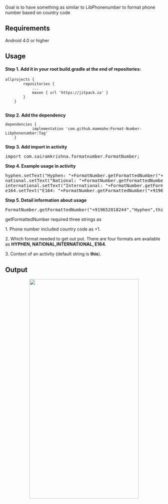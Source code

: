 <p>Goal is to have something as similar to LibPhonenumber to format phone number based on country code</p>
<h2><strong>Requirements</strong></h2>
<p>Android 4.0 or higher&nbsp;</p>
<h2><strong> Usage</strong></h2>
<h4><strong>Step 1.&nbsp;</strong>Add it in your root build.gradle at the end of repositories:</h4>
<pre class="kode language-css code-toolbar"><code class=" kode language-css"><span class="token selector">allprojects</span> <span class="token punctuation">{</span>
		<span class="token selector">repositories</span> <span class="token punctuation">{</span>
			<span class="token selector">...
			maven</span> <span class="token punctuation">{</span> url <span class="token string">'https://jitpack.io'</span> <span class="token punctuation">}</span>
		<span class="token punctuation">}</span>
	<span class="token punctuation">}<br /><br /></span></code></pre>
<p><strong>Step 2.&nbsp;Add the dependency</strong></p>
<pre class="kode code-toolbar  language-css"><code id="depCodeGradle" class=" kode  language-css"><span class="token selector">dependencies</span> <span class="token punctuation">{</span>
	        implementation <span class="token string">'com.github.mammahe:Format-Number-Libphonenumber:Tag'</span>
	<span class="token punctuation">}</span></code></pre>
<p><strong>Step 3. Add import in activity</strong></p>
<pre>import com.sairamkrishna.formatnumber.FormatNumber;</pre>
<p><strong>Step 4. Example usage in activity</strong></p>
<pre>hyphen.setText("Hyphen: "+FormatNumber.getFormattedNumber("+919652018244","Hyphen",this));<br />national.setText("National: "+FormatNumber.getFormattedNumber("+919652018244","National",this));<br />international.setText("International: "+FormatNumber.getFormattedNumber("+919652018244","International",this));<br />e164.setText("E164: "+FormatNumber.getFormattedNumber("+919652018244","E164",this));</pre>
<p><strong>Step 5. Detail information about usage</strong></p>
<pre>FormatNumber.getFormattedNumber("+919652018244","Hyphen",this);</pre>
<p>getFormattedNumber required three strings as&nbsp;</p>
<p>1. Phone number included country code as +1.</p>
<p>2. Which format needed to get out put. There are four formats are available as <strong>HYPHEN, NATIONAL,INTERNATIONAL, E164</strong>.<strong>&nbsp;</strong></p>
<p>3. Context of an activity (default string is <strong>this</strong>).</p>
<h2>Output</h2>
<p><img style="display: block; margin-left: auto; margin-right: auto;" src="https://user-images.githubusercontent.com/39652440/61815603-3f19d480-ae68-11e9-8360-4e2aeb276823.png" alt="" width="350" height="700" /></p>
